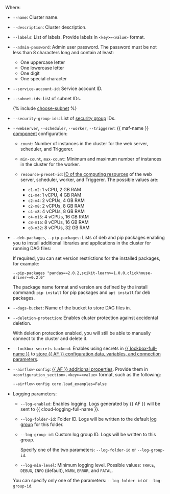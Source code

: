 Where:

* `--name`: Cluster name.
* `--description`: Cluster description.
* `--labels`: List of labels. Provide labels in `<key>=<value>` format.
* `--admin-password`: Admin user password. The password must be not less than 8 characters long and contain at least:

    * One uppercase letter
    * One lowercase letter
    * One digit
    * One special character

* `--service-account-id`: Service account ID.
* `--subnet-ids`: List of subnet IDs.

    {% include [choose-subnet](../choose-subnet.md) %}

* `--security-group-ids`: List of [security group](../../../../managed-airflow/concepts/network.md#security-groups) IDs.
* `--webserver`, `--scheduler`, `--worker`, `--triggerer`: {{ maf-name }} [component](../../../../managed-airflow/concepts/index.md#components) configuration:

    * `count`: Number of instances in the cluster for the web server, scheduler, and Triggerer.
    * `min-count`, `max-count`: Minimum and maximum number of instances in the cluster for the worker.
    * `resource-preset-id`: [ID of the computing resources](../../../../managed-airflow/concepts/index.md#presets) of the web server, scheduler, worker, and Triggerer. The possible values are:

        * `c1-m2`: 1 vCPU, 2 GB RAM
        * `c1-m4`: 1 vCPU, 4 GB RAM
        * `c2-m4`: 2 vCPUs, 4 GB RAM
        * `c2-m8`: 2 vCPUs, 8 GB RAM
        * `c4-m8`: 4 vCPUs, 8 GB RAM
        * `c4-m16`: 4 vCPUs, 16 GB RAM
        * `c8-m16`: 8 vCPUs, 16 GB RAM
        * `c8-m32`: 8 vCPUs, 32 GB RAM

* `--deb-packages`, `--pip-packages`: Lists of deb and pip packages enabling you to install additional libraries and applications in the cluster for running DAG files:

    If required, you can set version restrictions for the installed packages, for example:

    ```hcl
    --pip-packages "pandas==2.0.2,scikit-learn>=1.0.0,clickhouse-driver~=0.2.0"
    ```

    The package name format and version are defined by the install command: `pip install` for pip packages and `apt install` for deb packages.

* `--dags-bucket`: Name of the bucket to store DAG files in.
* `--deletion-protection`: Enables cluster protection against accidental deletion.

    With deletion protection enabled, you will still be able to manually connect to the cluster and delete it.

* `--lockbox-secrets-backend`: Enables using secrets in [{{ lockbox-full-name }}](../../../../lockbox/concepts/index.md) to [store {{ AF }} configuration data, variables, and connection parameters](../../../../managed-airflow/concepts/impersonation.md#lockbox-integration).
* `--airflow-config`: [{{ AF }} additional properties](https://airflow.apache.org/docs/apache-airflow/2.2.4/configurations-ref.html). Provide them in `<configuration_section>.<key>=<value>` format, such as the following:

    ```bash
    --airflow-config core.load_examples=False
    ```

* Logging parameters:

    * `--log-enabled`: Enables logging. Logs generated by {{ AF }} will be sent to {{ cloud-logging-full-name }}.
    * `--log-folder-id`: Folder ID. Logs will be written to the default [log group](../../../../logging/concepts/log-group.md) for this folder.
    * `--log-group-id`: Custom log group ID. Logs will be written to this group.

        Specify one of the two parameters: `--log-folder-id` or `--log-group-id`.

    * `--log-min-level`: Minimum logging level. Possible values: `TRACE`, `DEBUG`, `INFO` (default), `WARN`, `ERROR`, and `FATAL`.

    You can specify only one of the parameters: `--log-folder-id` or `--log-group-id`.
